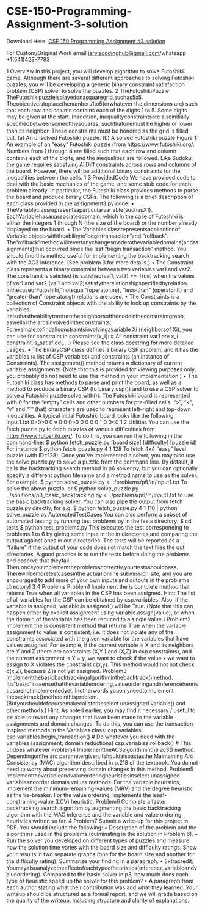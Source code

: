 # CSE-150-Programming-Assignment-3-solution

Download Here: [CSE 150 Programming Assignment #3 solution](https://jarviscodinghub.com/assignment/cse-150-programming-assignment-3-solution/)

For Custom/Original Work email jarviscodinghub@gmail.com/whatsapp +1(541)423-7793

1 Overview
In this project, you will develop algorithm to solve Futoshiki game. Although there are several different approaches to solving Futoshiki puzzles, you will be developing a generic binary constraint satisfaction problem (CSP) solver to solve the puzzles.
2 TheFutoshikiPuzzle
TheFutoshikipuzzleisplayedonasquaregrid,suchas5x5. Theobjectiveistoplacethenumbers1to5(orwhatever the dimensions are) such that each row and column contains each of the digits 1 to 5. Some digits may be given at the start. Inaddition, inequalityconstraintsare alsoinitially speciﬁedbetweensomeofthesquares, suchthatonemust be higher or lower than its neighbor. These constraints must be honored as the grid is ﬁlled out.
(a) An unsolved Futoshiki puzzle. (b) A solved Futoshiki puzzle
Figure 1: An example of an “easy” Futoshiki puzzle (from https://www.futoshiki.org/. Numbers from 1 through 4 are ﬁlled such that each row and column contains each of the digits, and the inequalities are followed.
Like Sudoku, the game requires satisfying AllDiff constraints across rows and columns of the board. However, there will be additional binary constraints for the inequalities between the cells.
1
3 ProvidedCode
We have provided code to deal with the basic mechanics of the game, and some stub code for each problem already. In particular, the Futoshiki class provides methods to parse the board and produce binary CSPs. The following is a brief description of each class provided in the assignment3.py code:
• TheVariableclassrepresentsaparticularvariable(suchasX1). EachVariablehasanassociateddomain, which in the case of Futoshiki is either the integers 1 through N (the size of the board) or the number already displayed on the board. • The Variables classrepresentsacollectionof Variable objectswiththeabilityto“begintransaction”and “rollback”. The“rollback”methodwillrevertanychangesmadetothevariabledomains(andassignments)that occurred since the last “begin transaction” method. You should ﬁnd this method useful for implementing the backtracking search with the AC3 inference. (See problem 3 for more details.) • The Constraint class represents a binary constraint between two variables var1 and var2. The constraint is satisﬁed (is satisfied(val1, val2) == True) when the values of var1 and var2 (val1 and val2)satisfytherelationshipspeciﬁedbyrelation. InthecaseofFutoshiki,“notequal”(operator.ne), “less-than” (operator.lt) and “greater-than” (operator.gt) relations are used. • The Constraints is a collection of Constraint objects with the ability to look up constraints by the variables. Italsohastheabilitytoreturntheneighborsofthenodeintheconstraintgraph, aswellasthe arcsinvolvedintheconstraints. Forexample,toﬁndallconstraintsinvolvingavariable Xi (neighborsof Xi), you can use
for constraint in constraints[x_i]: # All constraint.var1 are x_i constraint.is_satisfied(….)
Please see the class docstring for more detailed usages. • The BinaryCSP class deﬁnes a binary CSP problem, and it has the variables (a list of CSP variables) and constraints (an instance of Constraints). The assignment() method returns a dictionary of current variable assignments. (Note that this is provided for viewing purposes only, you probably do not need to use this method in your implementation.) • The Futoshiki class has methods to parse and print the board, as well as a method to produce a binary CSP (to binary csp()) and to use a CSP solver to solve a Futoshiki puzzle solve with()).
The Futoshiki board is represented with 0 for the “empty” cells and other numbers for pre-ﬁlled cells. “>”, “<”, “v” and “ˆ” (hat) characters are used to represent left-right and top-down inequalities. A typical initial Futoshiki board looks like the following: input1.txt 0>0>0 0 v 0 0 0>0
0 0 0 0 ˆ
0 0<0 1 2 Utilities You can use the fetch puzzle.py to fetch puzzles of various difﬁculties from https://www.futoshiki.org/. To do this, you can run the following in the command-line: $ python fetch_puzzle.py [board size] [difficulty] [puzzle id] For instance $ python fetch_puzzle.py 4 1 128 To fetch 4x4 “easy” level puzzle (with ID=128). Once you’ve implemented a solver, you may also use the solve puzzle.py to solve a puzzle from the command line. By default, it calls the backtracking search method in p6 solver.py, but you can optionally specify a different python ﬁlename and a method name to use as the solver. For example: $ python solve_puzzle.py < ../problems/p6/in/input1.txt To solve the above puzzle, or $ python solve_puzzle.py ../solutions/p3_basic_backtracking.py < ../problems/p6/in/input1.txt to use the basic backtracking solver. You can also pipe the output from fetch puzzle.py directly, for e.g. $ python fetch_puzzle.py 4 1 110 | python solve_puzzle.py AutomatedTestCases You can also perform a subset of automated testing by running test problems.py in the tests directory: $ cd tests $ python test_problems.py This executes the test corresponding to problems 1 to 6 by giving some input in the in directories and comparing the output against ones in out directories. The tests will be reported as a “failure” if the output of your code does not match the text ﬁles the out directories. A good practice is to run the tests before doing the problems and observe that theyfail. Then,onceyouimplementtheproblemscorrectly,yourtestsshouldpass. Therewillbemoretestcasesinthe actual online submission site, and you are encouraged to add more of your own inputs and outputs in the problems directory! 3 4 Problems Problem1 Implement the is complete method that returns True when all variables in the CSP has been assigned. Hint: The list of all variables for the CSP can be obtained by csp.variables. Also, if the variable is assigned, variable.is assigned() will be True. (Note that this can happen either by explicit assignment using variable.assign(value), or when the domain of the variable has been reduced to a single value.) Problem2 Implement the is consistent method that returns True when the variable assignment to value is consistent, i.e. it does not violate any of the constraints associated with the given variable for the variables that have values assigned. For example, if the current variable is X and its neighbors are Y and Z (there are constraints (X,Y ) and (X,Z) in csp.constraints), and the current assignment is Y = y, we want to check if the value x we want to assign to X violates the constraint c(x,y). This method would not not check c(x,Z), because Z is not yet assigned. Problem3 Implementthebasicbacktrackingalgorithminthebacktrack()method. Itis“basic”inasensethatthevariableordering,valueorderingandinferenceheuristicsarenotimplementedyet. Inotherwords,youonlyneedtoimplement thebacktrack()methodinthisproblem. (Butyoushouldofcoursemakecallstotheselect unassigned variable() and other methods.) Hint: As noted earlier, you may ﬁnd it necessary / useful to be able to revert any changes that have been made to the variable assignments and domain changes. To do this, you can use the transaction-inspired methods in the Variables class: csp.variables csp.variables.begin_transaction() # Do whatever you need with the variables (assignment, domain reductions) csp.variables.rollback() # This undoes whatever Problem4 ImplementtheAC3algorithminthe ac3() method. Dependingonthe arc parametergiven,itshouldalsoactasthe Maintaining Arc Consistency (MAC) algorithm described in p.218 of the textbook. You do not need to worry about preserving domain changes in this method. Problem5 Implementthevariableandvalueorderingheuristicsinselect unassigned variableandorder domain values methods. For the variable heuristics, implement the minimum-remaining-values (MRV) and the degree heuristic as the tie-breaker. For the value ordering, implements the least-constraining-value (LCV) heuristic. Problem6 Complete a faster backtracking search algorithm by augmenting the basic backtracking algorithm with the MAC inference and the variable and value ordering heuristics written so far. 4 Problem7 Submit a write-up for this project in PDF. You should include the following: • Description of the problem and the algorithms used in the problems (culminating in the solution in Problem 6). • Run the solver you developed on different types of puzzles and measure how the solution time varies with the board size and difﬁculty ratings. Show your results in two separate graphs (one for the board size and another for the difﬁculty rating). Summarize your ﬁnding in a paragraph. • Extracredit: Youmayalsoanalyzetheeffectofeachtypeofheuristics(inference,variableandvalueordering). Compared to the basic solver in p3, how much does each type of heuristic speed up the solver for this problem? • A paragraph from each author stating what their contribution was and what they learned. Your writeup should be structured as a formal report, and we will grade based on the quality of the writeup, including structure and clarity of explanations.
